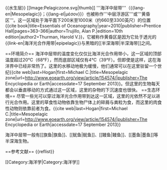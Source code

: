 {{水生层}}
[[Image:Pelagiczone.svg|thumb]]
'''海洋中层带'''（{{lang-en|Mesopelagic}}；{{lang-el|μέσον}}）也被称作'''中层浮游区'''或'''黄昏区'''。这一区域处于海平面下200米至1000米（约660至3300英尺）的位置<ref>{{cite book|title=Essentials of Oceanography|year=2010|publisher=Prentice Hall|pages=363–366|author=Trujillo, Alan P.|edition=10th edition|author2=Thurman, Harold V.}}</ref>，它被称作黄昏区是因为它处于透光的{{link-en|海洋光合作用带|epipelagic}}与黑暗的[[半深海带|半深海带]]之间。

==环境简介==
海洋中层带的温度变化仅仅比海洋光合作用带小，这一区域的顶部温度超过20℃（68°F），然而底部区域仅有4℃（39°F）。但即使是这样，这在海洋界中已经非常热了。这里的水移动地极为缓慢，他们通常可以在这里驻留一个世纪<ref>{{cite web|last=Hogan|first=Michael C.|title=Mesopelagic zone|url=http://www.eoearth.org/view/article/154574/|publisher=The Encyclopedia or Earth|accessdate=17 September 2013}}</ref>。但这里的生物每天都会以垂直移动的方式通过这一区域，这里的杂物的下沉速度也很快。
==生态环境==
尽管一些光可以穿过海洋光合作用带到达这一区域，这里的光依然不足以进行光合作用。这里的草食性动物依靠生物尸体上的碎屑与粪粒为食，而这里的肉食性动物则依靠前者为食。<ref>{{cite web|last=Hogan|first=Michael C.|title=Mesopelagic zone|url=http://www.eoearth.org/view/article/154574/|publisher=The Encyclopedia or Earth|accessdate=17 September 2013}}</ref>

海洋中层带一般有[[旗鱼|旗鱼]]、[[鱿鱼|鱿鱼]]、[[鳗鱼|鳗鱼]]、[[墨鱼|墨鱼]]等半深海生物。

==参考文献==
{{reflist}}

[[Category:海洋学|Category:海洋学]]